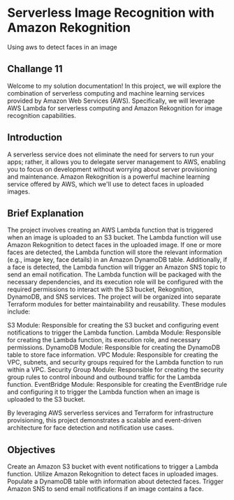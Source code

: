 # Serverless Image Recognition with Amazon Rekognition

Using aws to detect faces in an image 

## Challange 11

Welcome to my solution documentation! In this project, we will explore the combination of serverless computing and machine learning services provided by Amazon Web Services (AWS). Specifically, we will leverage AWS Lambda for serverless computing and Amazon Rekognition for image recognition capabilities.

## Introduction

A serverless service does not eliminate the need for servers to run your apps; rather, it allows you to delegate server management to AWS, enabling you to focus on development without worrying about server provisioning and maintenance. Amazon Rekognition is a powerful machine learning service offered by AWS, which we'll use to detect faces in uploaded images.

## Brief Explanation

The project involves creating an AWS Lambda function that is triggered when an image is uploaded to an S3 bucket. The Lambda function will use Amazon Rekognition to detect faces in the uploaded image. If one or more faces are detected, the Lambda function will store the relevant information (e.g., image key, face details) in an Amazon DynamoDB table. Additionally, if a face is detected, the Lambda function will trigger an Amazon SNS topic to send an email notification.
The Lambda function will be packaged with the necessary dependencies, and its execution role will be configured with the required permissions to interact with the S3 bucket, Rekognition, DynamoDB, and SNS services.
The project will be organized into separate Terraform modules for better maintainability and reusability. These modules include:

S3 Module: Responsible for creating the S3 bucket and configuring event notifications to trigger the Lambda function.
Lambda Module: Responsible for creating the Lambda function, its execution role, and necessary permissions.
DynamoDB Module: Responsible for creating the DynamoDB table to store face information.
VPC Module: Responsible for creating the VPC, subnets, and security groups required for the Lambda function to run within a VPC.
Security Group Module: Responsible for creating the security group rules to control inbound and outbound traffic for the Lambda function.
EventBridge Module: Responsible for creating the EventBridge rule and configuring it to trigger the Lambda function when an image is uploaded to the S3 bucket.

By leveraging AWS serverless services and Terraform for infrastructure provisioning, this project demonstrates a scalable and event-driven architecture for face detection and notification use cases.

## Objectives

Create an Amazon S3 bucket with event notifications to trigger a Lambda function.
Utilize Amazon Rekognition to detect faces in uploaded images.
Populate a DynamoDB table with information about detected faces.
Trigger Amazon SNS to send email notifications if an image contains a face.

